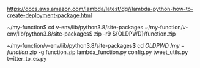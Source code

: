 https://docs.aws.amazon.com/lambda/latest/dg//lambda-python-how-to-create-deployment-package.html

~/my-function$ cd v-env/lib/python3.8/site-packages
~/my-function/v-env/lib/python3.8/site-packages$ zip -r9 ${OLDPWD}/function.zip 

~/my-function/v-env/lib/python3.8/site-packages$ cd $OLDPWD
~/my-function$ zip -g function.zip lambda_function.py config.py tweet_utils.py twitter_to_es.py 